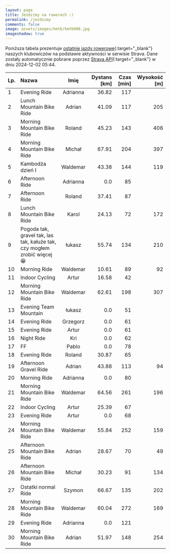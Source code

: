 ```yaml
---
layout: page
title: Jeździmy na rowerach :)
permalink: /jezdzimy
comments: false
image: assets/images/kmtb/kmtb008.jpg
imageshadow: true
---
```


Poniższa tabela prezentuje [ostatnie jazdy rowerowe](https://www.strava.com/clubs/336381){:target="_blank"} naszych klubowiczów na podstawie aktywności w serwisie Strava. Dane zostały automatycznie pobrane poprzez [Strava API](https://developers.strava.com/docs/reference/#api-Clubs-getClubActivitiesById){:target="_blank"} w dniu 2024-12-02 05:44.

Lp. | Nazwa | Imię | Dystans [km] | Czas [min] | Wysokość [m]
:--- | :--- | :---: | ---: | ---: | ---:
1|Evening Ride|Adrianna|36.82|117|
2|Lunch Mountain Bike Ride|Adrian|41.09|117|205
3|Morning Mountain Bike Ride|Roland|45.23|143|406
4|Morning Mountain Bike Ride|Michał|67.91|204|397
5|Kambodża dzień I|Waldemar|43.38|144|119
6|Afternoon Ride|Adrianna|0.0|85|
7|Afternoon Ride|Roland|37.41|87|
8|Lunch Mountain Bike Ride|Karol|24.13|72|172
9|Pogoda tak, gravel tak, las tak, kałuże tak, czy mogłem zrobić więcej 😁|łukasz|55.74|134|210
10|Morning Ride|Waldemar|10.61|89|92
11|Indoor Cycling|Artur|16.58|42|
12|Morning Mountain Bike Ride|Waldemar|62.61|198|307
13|Evening Team Mountain|łukasz|0.0|51|
14|Evening Ride|Grzegorz|0.0|61|
15|Evening Ride|Artur|0.0|61|
16|Night Ride|Kri|0.0|62|
17|FF|Pablo|0.0|78|
18|Evening Ride|Roland|30.87|65|
19|Afternoon Gravel Ride|Adrian|43.88|113|94
20|Morning Ride|Adrianna|0.0|80|
21|Morning Mountain Bike Ride|Waldemar|64.56|261|196
22|Indoor Cycling|Artur|25.39|67|
23|Evening Ride|Artur|0.0|68|
24|Morning Mountain Bike Ride|Waldemar|55.84|252|159
25|Afternoon Mountain Bike Ride|Adrian|28.67|70|49
26|Afternoon Mountain Bike Ride|Michał|30.23|91|134
27|Ostatki normal Ride|Szymon|66.67|135|202
28|Morning Mountain Bike Ride|Waldemar|60.04|272|169
29|Evening Ride|Adrianna|0.0|121|
30|Morning Mountain Bike Ride|Adrian|51.97|148|254
